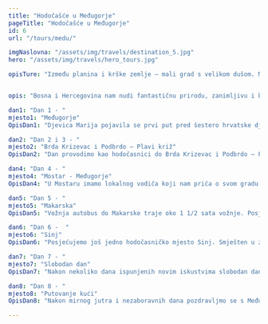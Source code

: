 ```yaml
---
title: "Hodočašće u Međugorje"
pageTitle: "Hodočašće u Međugorje"
id: 6
url: "/tours/medu/"

imgNaslovna: "/assets/img/travels/destination_5.jpg"
hero: "/assets/img/travels/hero_tours.jpg"

opisTure: "Između planina i krške zemlje – mali grad s velikom dušom. Mjesto za mnoge hodočasnike ili za ljude koji samo traže mir."


opis: "Bosna i Hercegovina nam nudi fantastičnu prirodu, zanimljivu i burnu povijest, prekrasna gastronomska iskustva - nešto za svačiji ukus."

dan1: "Dan 1 - "
mjesto1: "Međugorje"
OpisDan1: "Djevica Marija pojavila se prvi put pred šestero hrvatske djece 24. lipnja 1981. godine.Ostavila je poruku Mira crkvi i cijelom svijetu.Nakon prvog otkrića broj posjetitelja iznosi oko trideset milijuna hodočasnika."

dan2: "Dan 2 i 3 - "
mjesto2: "Brda Krizevac i Podbrdo – Plavi križ"
OpisDan2: "Dan provodimo kao hodočasnici do Brda Krizevac i Podbrdo – Plavi križ i na misi u Ckvi sv. Jakova."

dan4: "Dan 4 - "
mjesto4: "Mostar - Međugorje"
OpisDan4: "U Mostaru imamo lokalnog vodiča koji nam priča o svom gradu i pokazuje nam džamiju i tipičnu tursku kuću(muzej). Zatim slijedi zajednički ručak koji se sastoji od lokalnih specijaliteta."

dan5: "Dan 5 - "
mjesto5: "Makarska"
OpisDan5: "Vožnja autobus do Makarske traje oko 1 1/2 sata vožnje. Posjećujemo svetište Vepric koja je kopija špilje u Lurdu. Mjesto koje svojom predivnom prirodom poziva na molitvu i mir. Svake godine posjećuju tisuće hodočasnika iz cijelog svijeta.Zajednički ručak u Makarskoj."

dan6: "Dan 6 -  "
mjesto6: "Sinj"
OpisDan6: "Posjećujemo još jedno hodočasničko mjesto Sinj. Smješten u zaleđu Dalmacije ca. 1 1/2 vožnje autobusom iz Medugorja. Ulazimo u crkvu Majke Marije Sinjske s kraja 17. stoljeća. Zatim ćemo posjetiti muzeja Alkar. Alka je tradicionalni viteški turnir koji se održava u gradu od 1717. godine. Nakon Sinja krećemo kroz unutrašnjost Dalmacije do malog sela Radovića gdje nas prima naš domaćin Bobo govori o životu na selu i služi nam domaći ručak koji uključuje soparnik jelo koje se kuha samo u ovim krajevima."

dan7: "Dan 7 - "
mjesto7: "Slobodan dan"
OpisDan7: "Nakon nekoliko dana ispunjenih novim iskustvima slobodan dan nam je dobrodošao kako bi posložili sve dojmove i slobodno vrijeme za molitvu i mir."

dan8: "Dan 8 - "
mjesto8: "Putovanje kući"
OpisDan8: "Nakon mirnog jutra i nezaboravnih dana pozdravljmo se s Međugorjem – Hercegovinom Dalmacijom i Hrvatskom i krećemo prema splitskoj zračnoj luci."

---
```


